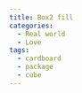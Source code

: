 ```yaml
---
title: Box2 fill
categories:
  - Real world
  - Love
tags:
  - cardboard
  - package
  - cube
---
```

